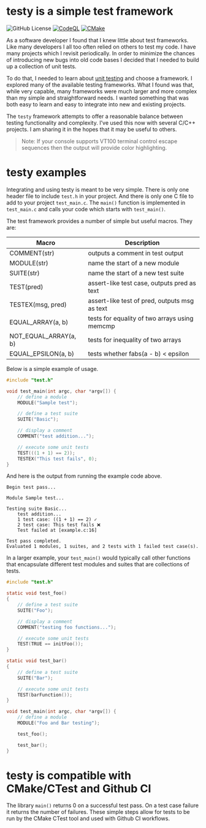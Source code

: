 # testy is a simple test framework

![GitHub License](https://img.shields.io/github/license/mseminatore/testy)
[![CodeQL](https://github.com/mseminatore/testy/actions/workflows/github-code-scanning/codeql/badge.svg)](https://github.com/mseminatore/testy/actions/workflows/github-code-scanning/codeql)
[![CMake](https://github.com/mseminatore/testy/actions/workflows/cmake.yml/badge.svg)](https://github.com/mseminatore/testy/actions/workflows/cmake.yml)


As a software developer I found that I knew little about test frameworks. 
Like many developers I all too often relied on others to test my code.
I have many projects which I revisit periodically. In order to minimize the
chances of introducing new bugs into old code bases I decided that I needed
to build up a collection of unit tests.

To do that, I needed to learn about [unit testing](https://en.wikipedia.org/wiki/Unit_testing)
and choose a framework. I explored many of the available testing frameworks. 
What I found was that, while very capable, many frameworks were much larger 
and more complex than my simple and straightforward needs. I wanted something
that was both easy to learn and easy to integrate into new and existing projects.

The `testy` framework attempts to offer a reasonable balance between 
testing functionality and complexity. I've used this now with several C/C++ projects.
I am sharing it in the hopes that it may be useful to others.

> Note: If your console supports VT100 terminal control escape sequences then the 
> output will provide color highlighting.

# testy examples

Integrating and using testy is meant to be very simple. There is only one 
header file to include `test.h` in your project. And there is only one C file
to add to your project `test_main.c`. The `main()` function is implemented in
`test_main.c` and calls your code which starts with `test_main()`.

The test framework provides a number of simple but useful macros. They are:

Macro | Description
----- | -----------
COMMENT(str) | outputs a comment in test output
MODULE(str) | name the start of a new module
SUITE(str) | name the start of a new test suite
TEST(pred) | assert-like test case, outputs pred as text
TESTEX(msg, pred) | assert-like test of pred, outputs msg as text
EQUAL_ARRAY(a, b) | tests for equality of two arrays using memcmp
NOT_EQUAL_ARRAY(a, b) | tests for inequality of two arrays
EQUAL_EPSILON(a, b) | tests whether fabs(a - b) < epsilon

Below is a simple example of usage.

```c
#include "test.h"

void test_main(int argc, char *argv[]) {
    // define a module
    MODULE("Sample test");

    // define a test suite
    SUITE("Basic");

    // display a comment
    COMMENT("test addition...");

    // execute some unit tests
    TEST(((1 + 1) == 2));
    TESTEX("This test fails", 0);
}

```

And here is the output from running the example code above.

```
Begin test pass...

Module Sample test...

Testing suite Basic...
	test addition...
	1 test case: ((1 + 1) == 2) ✓
	2 test case: This test fails ❌
	Test failed at [example.c:16]

Test pass completed.
Evaluated 1 modules, 1 suites, and 2 tests with 1 failed test case(s).
```

In a larger example, your `test_main()`
would typically call other functions that encapsulate different test modules
and suites that are collections of tests.

```C
#include "test.h"

static void test_foo()
{
    // define a test suite
    SUITE("Foo");

    // display a comment
    COMMENT("testing foo functions...");

    // execute some unit tests
    TEST(TRUE == initFoo());
}

static void test_bar()
{
    // define a test suite
    SUITE("Bar");

    // execute some unit tests
    TEST(barFunction());
}

void test_main(int argc, char *argv[]) {
    // define a module
    MODULE("Foo and Bar testing");

    test_foo();

    test_bar();
}

```

# testy is compatible with CMake/CTest and Github CI

The library `main()` returns 0 on a successful test pass. On a test case failure it
returns the number of failures. These simple steps allow for tests to be run by
the CMake CTest tool and used with Github CI workflows.
